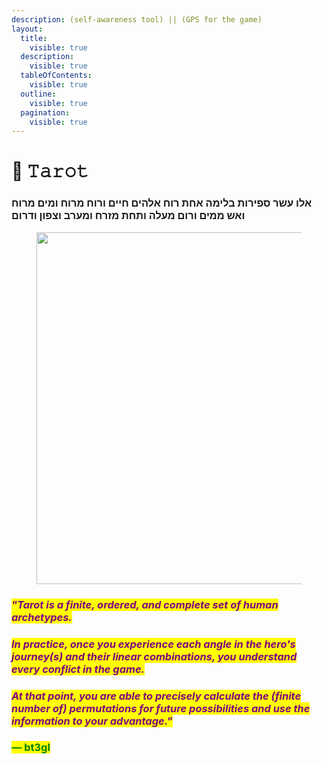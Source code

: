 ```yaml
---
description: (self-awareness tool) || (GPS for the game)
layout:
  title:
    visible: true
  description:
    visible: true
  tableOfContents:
    visible: true
  outline:
    visible: true
  pagination:
    visible: true
---
```


# 🔎 𝚃𝚊𝚛𝚘𝚝

### אלו עשר ספירות בלימה אחת רוח אלהים חיים ורוח מרוח ומים מרוח ואש ממים ורום מעלה ותחת מזרח ומערב וצפון ודרום                                                                                                   &#x20;



<figure><img src="../../../.gitbook/assets/pexels-btgl-♡-19398762.jpg" alt="" width="563"><figcaption></figcaption></figure>

### _<mark style="color:purple;">"Tarot is a finite, ordered, and complete set of human archetypes.</mark>_

### _<mark style="color:purple;">In practice, once you experience each angle in the hero's journey(s) and their linear combinations, you understand every conflict in the game.</mark>_&#x20;

### _<mark style="color:purple;">At that point, you are able to precisely calculate the (finite number of) permutations for future possibilities and use the information to your advantage."</mark>_

### <mark style="color:green;">― bt3gl</mark>
